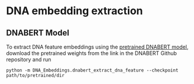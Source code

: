 # DNA embedding extraction

## DNABERT Model

To extract DNA feature embeddings using the [pretrained DNABERT model](https://github.com/jerryji1993/DNABERT), download
the pretrained weights from the link in the DNABERT Github repository and run
```
python -m DNA_Embeddings.dnabert_extract_dna_feature --checkpoint path/to/pretrained/dir
```